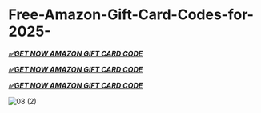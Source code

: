 # Free-Amazon-Gift-Card-Codes-for-2025-


***[✅GET NOW AMAZON GIFT CARD CODE](https://rosofferzone.com/amazon%20gift%20card/)***


***[✅GET NOW AMAZON GIFT CARD CODE](https://rosofferzone.com/amazon%20gift%20card/)***


***[✅GET NOW AMAZON GIFT CARD CODE](https://rosofferzone.com/amazon%20gift%20card/)***


![08 (2)](https://github.com/user-attachments/assets/748a0d17-fc30-4e51-8894-0b252dd6f98c)
